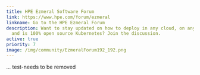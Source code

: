 ```yaml
---
title: HPE Ezmeral Software Forum
link: https://www.hpe.com/forum/ezmeral
linkname: Go to the HPE Ezmeral Forum
description: Want to stay updated on how to deploy in any cloud, on any hardware
  and is 100% open source Kubernetes? Join the discussion.
active: true
priority: 7
image: /img/community/EzmeralForum192_192.png
---
```

...
t﻿est-needs to be removed